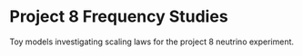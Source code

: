 # Project 8 Frequency Studies
Toy models investigating scaling laws for the project 8 neutrino experiment.

